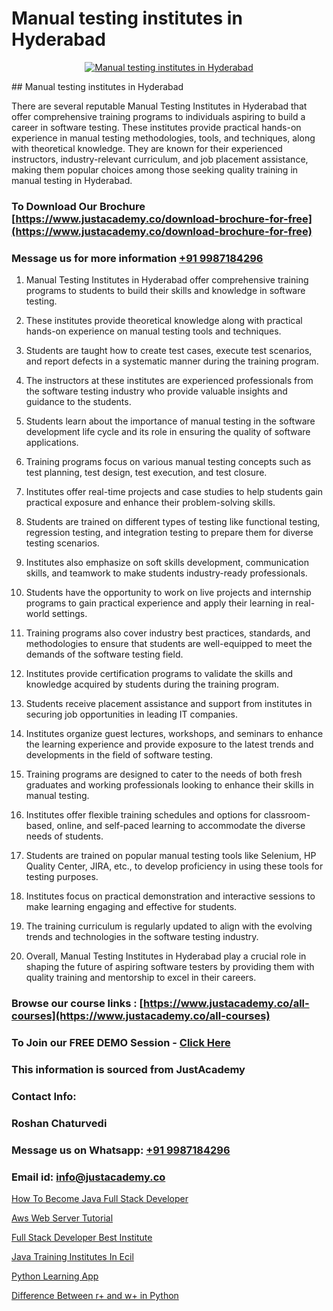 # Manual testing institutes in Hyderabad

<p align="center">
  <a href="https://justacademy.co/program-detail/software-testing">
    <img src="https://justacademy.co/storage2/program_images/1704700438.webp" alt="Manual testing institutes in Hyderabad">
  </a>
</p>
## Manual testing institutes in Hyderabad

There are several reputable Manual Testing Institutes in Hyderabad that offer comprehensive training programs to individuals aspiring to build a career in software testing. These institutes provide practical hands-on experience in manual testing methodologies, tools, and techniques, along with theoretical knowledge. They are known for their experienced instructors, industry-relevant curriculum, and job placement assistance, making them popular choices among those seeking quality training in manual testing in Hyderabad.
### To Download Our Brochure [https://www.justacademy.co/download-brochure-for-free](https://www.justacademy.co/download-brochure-for-free)
### Message us for more information [+91 9987184296](https://api.whatsapp.com/send?phone=919987184296)
1) Manual Testing Institutes in Hyderabad offer comprehensive training programs to students to build their skills and knowledge in software testing.

2) These institutes provide theoretical knowledge along with practical hands-on experience on manual testing tools and techniques.

3) Students are taught how to create test cases, execute test scenarios, and report defects in a systematic manner during the training program.

4) The instructors at these institutes are experienced professionals from the software testing industry who provide valuable insights and guidance to the students.

5) Students learn about the importance of manual testing in the software development life cycle and its role in ensuring the quality of software applications.

6) Training programs focus on various manual testing concepts such as test planning, test design, test execution, and test closure.

7) Institutes offer real-time projects and case studies to help students gain practical exposure and enhance their problem-solving skills.

8) Students are trained on different types of testing like functional testing, regression testing, and integration testing to prepare them for diverse testing scenarios.

9) Institutes also emphasize on soft skills development, communication skills, and teamwork to make students industry-ready professionals.

10) Students have the opportunity to work on live projects and internship programs to gain practical experience and apply their learning in real-world settings.

11) Training programs also cover industry best practices, standards, and methodologies to ensure that students are well-equipped to meet the demands of the software testing field.

12) Institutes provide certification programs to validate the skills and knowledge acquired by students during the training program.

13) Students receive placement assistance and support from institutes in securing job opportunities in leading IT companies.

14) Institutes organize guest lectures, workshops, and seminars to enhance the learning experience and provide exposure to the latest trends and developments in the field of software testing.

15) Training programs are designed to cater to the needs of both fresh graduates and working professionals looking to enhance their skills in manual testing.

16) Institutes offer flexible training schedules and options for classroom-based, online, and self-paced learning to accommodate the diverse needs of students.

17) Students are trained on popular manual testing tools like Selenium, HP Quality Center, JIRA, etc., to develop proficiency in using these tools for testing purposes.

18) Institutes focus on practical demonstration and interactive sessions to make learning engaging and effective for students.

19) The training curriculum is regularly updated to align with the evolving trends and technologies in the software testing industry.

20) Overall, Manual Testing Institutes in Hyderabad play a crucial role in shaping the future of aspiring software testers by providing them with quality training and mentorship to excel in their careers.

### Browse our course links : [https://www.justacademy.co/all-courses](https://www.justacademy.co/all-courses) 
### To Join our FREE DEMO Session - [Click Here](https://www.justacademy.co/register-for-course-demo)


### This information is sourced from JustAcademy
### Contact Info:
### Roshan Chaturvedi
### Message us on Whatsapp: [+91 9987184296](https://api.whatsapp.com/send?phone=919987184296)
### Email id: [info@justacademy.co](mailto:info@justacademy.co)
                
[How To Become Java Full Stack Developer](https://www.linkedin.com/pulse/how-become-java-full-stack-developer-justacademy-adelaide-myqwe?trackingId=3BwYc9rJmlJ5X39uIG5S8Q%3D%3D&lipi=urn%3Ali%3Apage%3Ad_flagship3_company_admin%3BjDYsWr0aQR2yHBC6CP6BGg%3D%3D)

[Aws Web Server Tutorial](https://www.linkedin.com/pulse/aws-web-server-tutorial-software-training-mountain-view-vevae?trackingId=ZTr%2BiiPspqviFoJzwTfTXQ%3D%3D&lipi=urn%3Ali%3Apage%3Aorganization_admin_admin_feed_index%3B396a4c81-0a90-47a5-ad5c-c37fd268bc2b)

[Full Stack Developer Best Institute](https://medium.com/@ranepooja/full-stack-developer-best-institute-2be71d3d15a6)

[Java Training Institutes In Ecil](https://medium.com/@abhidnya.1068/java-training-institutes-in-ecil-e94caca72f67)

[Python Learning App](https://justacademyin.github.io/justacademy/python-learning-app)

[Difference Between r+ and w+ in Python](https://justacademyin.github.io/justacademy/difference-between-r+-and-w+-in-python)

